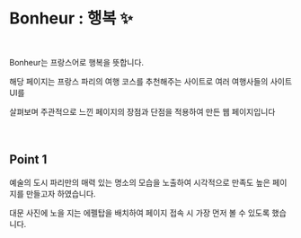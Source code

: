 # Bonheur : 행복 :sparkles:
<br/>

Bonheur는 프랑스어로 행복을 뜻합니다.

해당 페이지는 프랑스 파리의 여행 코스를 추천해주는 사이트로 여러 여행사들의 사이트 UI를 

살펴보며 주관적으로 느낀 페이지의 장점과 단점을 적용하여 만든 웹 페이지입니다 
<br/><br/><br/>

## Point 1

예술의 도시 파리만의 매력 있는 명소의 모습을 노출하여 시각적으로 만족도 높은 페이지를 만들고자 하였습니다.

대문 사진에 노을 지는 에펠탑을 배치하여 페이지 접속 시 가장 먼저 볼 수 있도록 했습니다.



